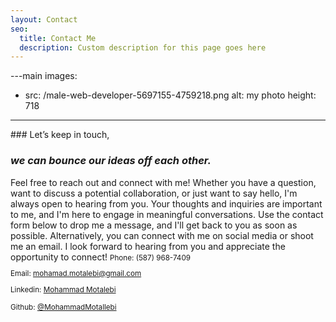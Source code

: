 ```yaml
---
layout: Contact
seo:
  title: Contact Me
  description: Custom description for this page goes here
---
```



---main
images:

- src: /male-web-developer-5697155-4759218.png
  alt: my photo
  height: 718

---

<PageTitle>
  ### Let’s keep in touch,

### _we can bounce our ideas off each other._

</PageTitle>
<span style={{textAlign:'justify'}}>
Feel free to reach out and connect with me! Whether you have a question, want to discuss a potential collaboration, or just want to say hello, I'm always open to hearing from you. Your thoughts and inquiries are important to me, and I'm here to engage in meaningful conversations. Use the contact form below to drop me a message, and I'll get back to you as soon as possible. Alternatively, you can connect with me on social media or shoot me an email. I look forward to hearing from you and appreciate the opportunity to connect!
</span>
<Sep size="12" />

<small>
  <Icon src="/icons/call.svg" className="inline mr-2 -mt-2 align-middle fill-current text-omega-500" /> Phone: (587) 968-7409

  <Icon src="/icons/mail.svg" className="mr-2 -mt-2 inline align-middle fill-current text-omega-500" /> Email: mohamad.motalebi@gmail.com

  <Icon src="/icons/logo-linkedin.svg" className="mr-2 -mt-2 inline align-middle fill-current text-omega-500" /> Linkedin: [Mohammad Motalebi](https://www.linkedin.com/in/mohammad-motalebi/)

  <Icon src="/icons/logo-github.svg" className="mr-2 -mt-2 inline align-middle fill-current text-omega-500" /> Github: [@MohammadMotallebi](https://github.com/mohammadmotallebi)
</small>